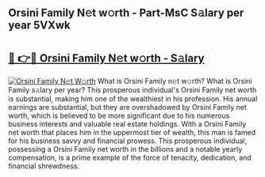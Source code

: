 ## Orsini Family N𝚎t w𝚘rth - Part-MsC S𝚊lary per year 5VXwk

# <h2><a href="http://gc49fp7.nevu.top/?p=Orsini+Family">🔗 👉🔴 Orsini Family N𝚎t w𝚘rth - S𝚊lary</a></h2>

[![Orsini Family N𝚎t W𝚘rth](https://i.imgur.com/Oavwk0R.jpeg)](http://gc49fp7.nevu.top/?p=Orsini+Family)
What is Orsini Family n𝚎t w𝚘rth? What is Orsini Family s𝚊lary per year?
This prosperous individual's Orsini Family net worth is substantial, making him one of the wealthiest in his profession. His annual earnings are substantial, but they are overshadowed by Orsini Family net worth, which is believed to be more significant due to his numerous business interests and valuable real estate holdings. With a Orsini Family net worth that places him in the uppermost tier of wealth, this man is famed for his business savvy and financial prowess. This prosperous individual, possessing a Orsini Family net worth in the billions and a notable yearly compensation, is a prime example of the force of tenacity, dedication, and financial shrewdness.

